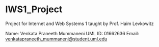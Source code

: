 # IWS1_Project
Project for Internet and Web Systems 1 taught by Prof. Haim Levkowitz

Name:   Venkata Praneeth Mummaneni
UML ID: 01662636
Email:  venkatapraneeth_mummaneni@student.uml.edu
